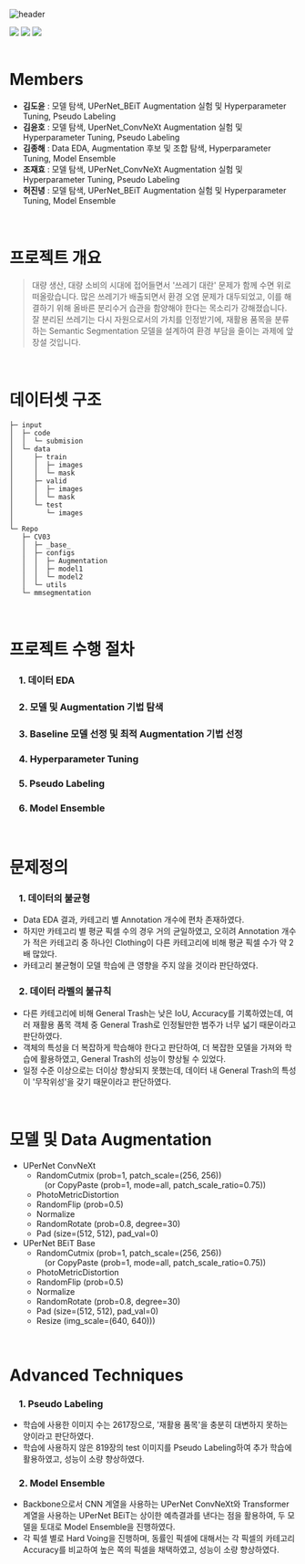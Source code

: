 ![header](https://capsule-render.vercel.app/api?type=rect&color=0:87CEFA,100:4169E1&text=재활용%20품목%20분류를%20위한%20Semantic%20Segmentation&fontSize=32)
<div align="left">
	<img src="https://img.shields.io/badge/Python-3776AB?style=flat&logo=Python&logoColor=white" />
	<img src="https://img.shields.io/badge/Pytorch-EE4C2C?style=flat&logo=Pytorch&logoColor=white" />
	<img src="https://img.shields.io/badge/OpenMMLab-181717?style=flat&logo=Github&logoColor=white" />
</div>
&nbsp;

# Members
- **김도윤**  : 모델 탐색, UPerNet_BEiT Augmentation 실험 및 Hyperparameter Tuning, Pseudo Labeling 
- **김윤호**  : 모델 탐색, UperNet_ConvNeXt Augmentation 실험 및 Hyperparameter Tuning, Pseudo Labeling 
- **김종해**  : Data EDA, Augmentation 후보 및 조합 탐색, Hyperparameter Tuning, Model Ensemble
- **조재효**  : 모델 탐색, UPerNet_ConvNeXt Augmentation 실험 및 Hyperparameter Tuning, Pseudo Labeling
- **허진녕**  : 모델 탐색, UPerNet_BEiT Augmentation 실험 및 Hyperparameter Tuning, Model Ensemble

&nbsp;

# 프로젝트 개요
> 대량 생산, 대량 소비의 시대에 접어들면서 '쓰레기 대란' 문제가 함께 수면 위로 떠올랐습니다. 많은 쓰레기가 배출되면서 환경 오염 문제가 대두되었고, 이를 해결하기 위해 올바른 분리수거 습관을 함양해야 한다는 목소리가 강해졌습니다. 잘 분리된 쓰레기는 다시 자원으로서의 가치를 인정받기에, 재활용 품목을 분류하는 Semantic Segmentation 모델을 설계하여 환경 부담을 줄이는 과제에 앞장설 것입니다.

&nbsp;

# 데이터셋 구조
```
├─ input
│  ├─ code
│  │  └─ submision
│  └─ data
│     ├─ train
│     │  ├─ images
│     │  └─ mask
│     ├─ valid
│     │  ├─ images
│     │  └─ mask
│     └─ test
│        └─ images
│
└─ Repo
   ├─ CV03
   │  ├─ _base_
   │  ├─ configs
   │  │  ├─ Augmentation
   │  │  ├─ model1
   │  │  └─ model2
   │  └─ utils
   └─ mmsegmentation
```	


&nbsp;

# 프로젝트 수행 절차
<h3> 1. 데이터 EDA  </h3>
<h3> 2. 모델 및 Augmentation 기법 탐색  </h3>
<h3> 3. Baseline 모델 선정 및 최적 Augmentation 기법 선정  </h3>
<h3> 4. Hyperparameter Tuning  </h3>
<h3> 5. Pseudo Labeling </h3>
<h3> 6. Model Ensemble  </h3>

&nbsp;

# 문제정의
<h3> 1. 데이터의 불균형   </h3>  

- Data EDA 결과, 카테고리 별 Annotation 개수에 편차 존재하였다.
- 하지만 카테고리 별 평균 픽셀 수의 경우 거의 균일하였고, 오히려 Annotation 개수가 적은 카테고리 중 하나인 Clothing이 다른 카테고리에 비해 평균 픽셀 수가 약 2배 많았다.
- 카테고리 불균형이 모델 학습에 큰 영향을 주지 않을 것이라 판단하였다.

<h3> 2. 데이터 라벨의 불규칙   </h3>  

- 다른 카테고리에 비해 General Trash는 낮은 IoU, Accuracy를 기록하였는데, 여러 재활용 품목 객체 중 General Trash로 인정될만한 범주가 너무 넓기 때문이라고 판단하였다.
- 객체의 특성을 더 복잡하게 학습해야 한다고 판단하여, 더 복잡한 모델을 가져와 학습에 활용하였고, General Trash의 성능이 향상될 수 있었다.
- 일정 수준 이상으로는 더이상 향상되지 못했는데, 데이터 내 General Trash의 특성이 '무작위성'을 갖기 때문이라고 판단하였다.

&nbsp;

# 모델 및 Data Augmentation
- UPerNet ConvNeXt
	- RandomCutmix (prob=1, patch_scale=(256, 256))  
	 (or CopyPaste (prob=1, mode=all, patch_scale_ratio=0.75))
	- PhotoMetricDistortion
	- RandomFlip (prob=0.5)
	- Normalize
	- RandomRotate (prob=0.8, degree=30)
	- Pad (size=(512, 512), pad_val=0)
   
- UPerNet BEiT Base
	- RandomCutmix (prob=1, patch_scale=(256, 256))  
	 (or CopyPaste (prob=1, mode=all, patch_scale_ratio=0.75))
	- PhotoMetricDistortion
	- RandomFlip (prob=0.5)
	- Normalize
	- RandomRotate (prob=0.8, degree=30)
	- Pad (size=(512, 512), pad_val=0)
	- Resize (img_scale=(640, 640)))

&nbsp;

# Advanced Techniques
<h3> 1. Pseudo Labeling   </h3>  

- 학습에 사용한 이미지 수는 2617장으로, '재활용 품목'을 충분히 대변하지 못하는 양이라고 판단하였다.
- 학습에 사용하지 않은 819장의 test 이미지를 Pseudo Labeling하여 추가 학습에 활용하였고, 성능이 소량 향상하였다.

<h3> 2. Model Ensemble   </h3>  

- Backbone으로서 CNN 계열을 사용하는 UPerNet ConvNeXt와 Transformer 계열을 사용하는 UPerNet BEiT는 상이한 예측결과를 낸다는 점을 활용하여, 두 모델을 토대로 Model Ensemble을 진행하였다.
- 각 픽셀 별로 Hard Voing을 진행하며, 동률인 픽셀에 대해서는 각 픽셀의 카테고리 Accuracy를 비교하여 높은 쪽의 픽셀을 채택하였고, 성능이 소량 향상하였다.
